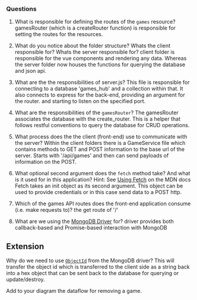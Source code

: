### Questions

1. What is responsible for defining the routes of the `games` resource?
gamesRouter (which is a createRouter function) is responsible for setting the routes for the resources.

2. What do you notice about the folder structure?  Whats the client responsible for? Whats the server responsible for?
client folder is responsible for the vue components and rendering any data. Whereas the server folder now houses the functions for querying the database and json api.

3. What are the the responsibilities of server.js?
This file is responsible for connecting to a database 'games_hub' and a collection within that. It also connects to express for the back-end, providing an argument for the router. and starting to listen on the specified port.

4. What are the responsibilities of the `gamesRouter`?
The gamesRouter associates the database with the create_router. This is a helper that follows restful conventions to query the database for CRUD operations.

5. What process does the the client (front-end) use to communicate with the server?
Within the client folders there is a GameService file which contains methods to GET and POST information to the base url of the server. Starts with '/api/games' and then can send payloads of information on the POST.

6. What optional second argument does the `fetch` method take? And what is it used for in this application? Hint: See [Using Fetch](https://developer.mozilla.org/en-US/docs/Web/API/Fetch_API/Using_Fetch) on the MDN docs
Fetch takes an init object as its second argument. This object can be used to provide credentials or in this case send data to a POST http.

7. Which of the games API routes does the front-end application consume (i.e. make requests to)?
the get route of '/'

8. What are we using the [MongoDB Driver](http://mongodb.github.io/node-mongodb-native/) for?
driver provides both callback-based and Promise-based interaction with MongoDB

## Extension

Why do we need to use [`ObjectId`](https://mongodb.github.io/node-mongodb-native/api-bson-generated/objectid.html) from the MongoDB driver?
This will transfer the object id which is transferred to the client side as a string back into a hex object that can be sent back to the database for querying or update/destroy.

Add to your diagram the dataflow for removing a game.

